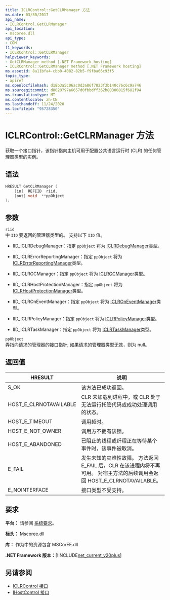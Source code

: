 ```yaml
---
title: ICLRControl::GetCLRManager 方法
ms.date: 03/30/2017
api_name:
- ICLRControl.GetCLRManager
api_location:
- mscoree.dll
api_type:
- COM
f1_keywords:
- ICLRControl::GetCLRManager
helpviewer_keywords:
- GetCLRManager method [.NET Framework hosting]
- ICLRControl::GetCLRManager method [.NET Framework hosting]
ms.assetid: 8a11bfa4-cbb0-4082-82b5-f9fba66c93f5
topic_type:
- apiref
ms.openlocfilehash: d18b3a5c06ac0d3a86f7823f3b140c76c6c9a746
ms.sourcegitcommit: d8020797a6657d0fbbdff362b80300815f682f94
ms.translationtype: MT
ms.contentlocale: zh-CN
ms.lasthandoff: 11/24/2020
ms.locfileid: "95728350"
---
```

# <a name="iclrcontrolgetclrmanager-method"></a>ICLRControl::GetCLRManager 方法

获取一个接口指针，该指针指向主机可用于配置公共语言运行时 (CLR) 的任何管理器类型的实例。  
  
## <a name="syntax"></a>语法  
  
```cpp  
HRESULT GetCLRManager (  
    [in]  REFIID  riid,  
    [out] void  **ppObject  
);  
```  
  
## <a name="parameters"></a>参数  

 `riid`  
 中 `IID` 要返回的管理器类型的。 支持以下 `IID` 值。  
  
- IID_ICLRDebugManager：指定 `ppObject` 将为 [ICLRDebugManager](iclrdebugmanager-interface.md)类型。  
  
- IID_ICLRErrorReportingManager：指定 `ppObject` 将为 [ICLRErrorReportingManager](iclrerrorreportingmanager-interface.md)类型。  
  
- IID_ICLRGCManager：指定 `ppObject` 将为 [ICLRGCManager](iclrgcmanager-interface.md)类型。  
  
- IID_ICLRHostProtectionManager：指定 `ppObject` 将为 [ICLRHostProtectionManager](iclrhostprotectionmanager-interface.md)类型。  
  
- IID_ICLROnEventManager：指定 `ppObject` 将为 [ICLROnEventManager](iclroneventmanager-interface.md)类型。  
  
- IID_ICLRPolicyManager：指定 `ppObject` 将为 [ICLRPolicyManager](iclrpolicymanager-interface.md)类型。  
  
- IID_ICLRTaskManager：指定 `ppObject` 将为 [ICLRTaskManager](iclrtaskmanager-interface.md)类型。  
  
 `ppObject`  
 弄指向请求的管理器的接口指针; 如果请求的管理器类型无效，则为 null。  
  
## <a name="return-value"></a>返回值  
  
|HRESULT|说明|  
|-------------|-----------------|  
|S_OK|该方法已成功返回。|  
|HOST_E_CLRNOTAVAILABLE|CLR 未加载到进程中，或 CLR 处于无法运行托管代码或成功处理调用的状态。|  
|HOST_E_TIMEOUT|调用超时。|  
|HOST_E_NOT_OWNER|调用方不拥有该锁。|  
|HOST_E_ABANDONED|已阻止的线程或纤程正在等待某个事件时，该事件被取消。|  
|E_FAIL|发生未知的灾难性故障。 方法返回 E_FAIL 后，CLR 在该进程内将不再可用。 对宿主方法的后续调用会返回 HOST_E_CLRNOTAVAILABLE。|  
|E_NOINTERFACE|接口类型不受支持。|  
  
## <a name="requirements"></a>要求  

 **平台：** 请参阅 [系统要求](../../get-started/system-requirements.md)。  
  
 **标头：** Mscoree.dll  
  
 **库：** 作为中的资源包含 MSCorEE.dll  
  
 **.NET Framework 版本：**[!INCLUDE[net_current_v20plus](../../../../includes/net-current-v20plus-md.md)]  
  
## <a name="see-also"></a>另请参阅

- [ICLRControl 接口](iclrcontrol-interface.md)
- [IHostControl 接口](ihostcontrol-interface.md)
